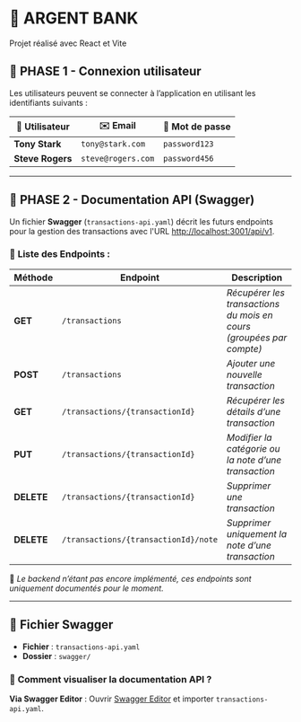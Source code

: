 # 🏦 ARGENT BANK

Projet réalisé avec React et Vite

## 🔑 PHASE 1 - Connexion utilisateur

Les utilisateurs peuvent se connecter à l’application en utilisant les identifiants suivants :

|  👤 Utilisateur     |     ✉️ Email       |    🔑 Mot de passe |
|---------------------|---------------------|---------------------|
| **Tony Stark**      | `tony@stark.com`    | `password123`       |
| **Steve Rogers**    | `steve@rogers.com`  | `password456`       |

---

## 📑 PHASE 2 - Documentation API (Swagger)

Un fichier **Swagger** (`transactions-api.yaml`) décrit les futurs endpoints pour la gestion des transactions avec l'URL <http://localhost:3001/api/v1>.

### 🚀 **Liste des Endpoints :**

| Méthode | Endpoint        | Description                                                              |
|---------|-----------------|--------------------------------------------------------------------------|
| **GET** | `/transactions` | *Récupérer les transactions du mois en cours (groupées par compte)*      |
| **POST**| `/transactions` | *Ajouter une nouvelle transaction*                                       |
| **GET** | `/transactions/{transactionId}` | *Récupérer les détails d’une transaction*                |
| **PUT** | `/transactions/{transactionId}` | *Modifier la catégorie ou la note d’une transaction*     |
| **DELETE**| `/transactions/{transactionId}` | *Supprimer une transaction*                            |
| **DELETE**| `/transactions/{transactionId}/note` | *Supprimer uniquement la note d’une transaction*  |

📌 *Le backend n’étant pas encore implémenté, ces endpoints sont uniquement documentés pour le moment.*

---

## 📂 **Fichier Swagger**

- **Fichier** : `transactions-api.yaml`
- **Dossier** : `swagger/`

### 📌 **Comment visualiser la documentation API ?**

**Via Swagger Editor** : Ouvrir [Swagger Editor](https://editor.swagger.io/) et importer `transactions-api.yaml`.
